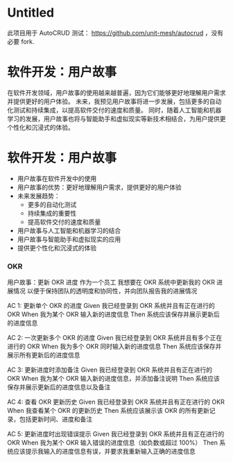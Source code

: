 # Untitled

此项目用于 AutoCRUD 测试： https://github.com/unit-mesh/autocrud ，没有必要 fork.

# 软件开发：用户故事

在软件开发领域，用户故事的使用越来越普遍，因为它们能够更好地理解用户需求并提供更好的用户体验。
未来，我预见用户故事将进一步发展，包括更多的自动化测试和持续集成，以提高软件交付的速度和质量。
同时，随着人工智能和机器学习的发展，用户故事也将与智能助手和虚拟现实等新技术相结合，为用户提供更个性化和沉浸式的体验。

# 软件开发：用户故事
- 用户故事在软件开发中的使用
- 用户故事的优势：更好地理解用户需求，提供更好的用户体验
- 未来发展趋势：
  - 更多的自动化测试
  - 持续集成的重要性
  - 提高软件交付的速度和质量
- 用户故事与人工智能和机器学习的结合
- 用户故事与智能助手和虚拟现实的应用
- 提供更个性化和沉浸式的体验

### OKR

用户故事：更新 OKR 进度
作为一个员工
我想要在 OKR 系统中更新我的 OKR 进展情况
以便于保持团队的透明度和协同性，并向团队报告我的进展情况

AC 1: 更新单个 OKR 的进度
Given 我已经登录到 OKR 系统并且有正在进行的 OKR
When 我为某个 OKR 输入新的进度信息
Then 系统应该保存并展示更新后的进度信息

AC 2: 一次更新多个 OKR 的进度
Given 我已经登录到 OKR 系统并且有多个正在进行的 OKR
When 我为多个 OKR 同时输入新的进度信息
Then 系统应该保存并展示所有更新后的进度信息

AC 3: 更新进度时添加备注
Given 我已经登录到 OKR 系统并且有正在进行的 OKR
When 我为某个 OKR 输入新的进度信息，并添加备注说明
Then 系统应该保存并展示更新后的进度信息以及备注

AC 4: 查看 OKR 更新历史
Given 我已经登录到 OKR 系统并且有正在进行的 OKR
When 我查看某个 OKR 的更新历史
Then 系统应该展示该 OKR 的所有更新记录，包括更新时间、进度和备注

AC 5: 更新进度时出现错误提示
Given 我已经登录到 OKR 系统并且有正在进行的 OKR
When 我为某个 OKR 输入错误的进度信息（如负数或超过 100%）
Then 系统应该提示我输入的进度信息有误，并要求我重新输入正确的进度信息

